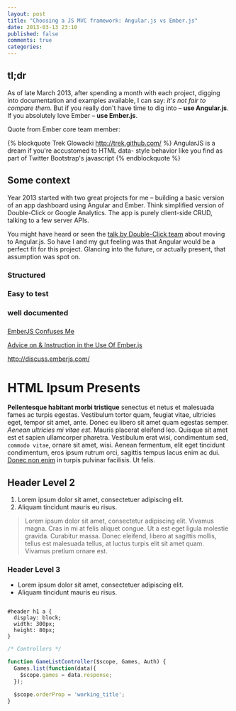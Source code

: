 ```yaml
---
layout: post
title: "Choosing a JS MVC framework: Angular.js vs Ember.js"
date: 2013-03-13 23:10
published: false
comments: true
categories:
---
```


## tl;dr
As of late March 2013, after spending a month with each project, digging into documentation and examples available, I can say: *it's not fair to compare them*. But if you really don't have time to dig into – **use Angular.js**. If you absolutely love Ember – **use Ember.js**.

Quote from Ember core team member:

{% blockquote Trek Glowacki http://trek.github.com/ %}
AngularJS is a dream if you're accustomed to HTML data- style behavior like you find as part of Twitter Bootstrap's javascript
{% endblockquote %}

## Some context

Year 2013 started with two great projects for me – building a basic version of an app dashboard using Angular and Ember. Think simplified version of Double-Click or Google Analytics. The app is purely client-side CRUD, talking to a few server APIs.

You might have heard or seen the [talk by Double-Click team](http://www.youtube.com/watch?v=oJoAnVRIVQo) about moving to Angular.js.
So have I and my gut feeling was that Angular would be a perfect fit for this project. Glancing into the future, or actually present, that assumption was spot on.



### Structured
### Easy to test
### well documented
###
###


[EmberJS Confuses Me](http://wekeroad.com/2013/03/06/ember-confuses-me)

[Advice on & Instruction in the Use Of Ember.js](http://trek.github.com/)

http://discuss.emberjs.com/

<h1>HTML Ipsum Presents</h1>

<p><strong>Pellentesque habitant morbi tristique</strong> senectus et netus et malesuada fames ac turpis egestas. Vestibulum tortor quam, feugiat vitae, ultricies eget, tempor sit amet, ante. Donec eu libero sit amet quam egestas semper. <em>Aenean ultricies mi vitae est.</em> Mauris placerat eleifend leo. Quisque sit amet est et sapien ullamcorper pharetra. Vestibulum erat wisi, condimentum sed, <code>commodo vitae</code>, ornare sit amet, wisi. Aenean fermentum, elit eget tincidunt condimentum, eros ipsum rutrum orci, sagittis tempus lacus enim ac dui. <a href="#">Donec non enim</a> in turpis pulvinar facilisis. Ut felis.</p>

<h2>Header Level 2</h2>

<ol>
   <li>Lorem ipsum dolor sit amet, consectetuer adipiscing elit.</li>
   <li>Aliquam tincidunt mauris eu risus.</li>
</ol>

<blockquote><p>Lorem ipsum dolor sit amet, consectetur adipiscing elit. Vivamus magna. Cras in mi at felis aliquet congue. Ut a est eget ligula molestie gravida. Curabitur massa. Donec eleifend, libero at sagittis mollis, tellus est malesuada tellus, at luctus turpis elit sit amet quam. Vivamus pretium ornare est.</p></blockquote>

<h3>Header Level 3</h3>

<ul>
   <li>Lorem ipsum dolor sit amet, consectetuer adipiscing elit.</li>
   <li>Aliquam tincidunt mauris eu risus.</li>
</ul>

<pre><code>
#header h1 a {
  display: block;
  width: 300px;
  height: 80px;
}
</code></pre>


``` javascript
/* Controllers */

function GameListController($scope, Games, Auth) {
  Games.list(function(data){
    $scope.games = data.response;
  });

  $scope.orderProp = 'working_title';
}

```